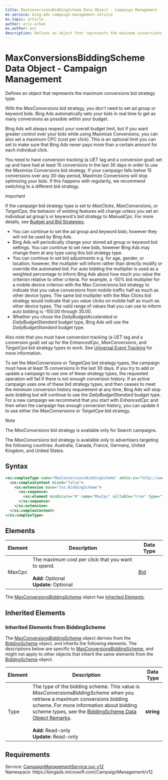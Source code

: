 ```yaml
---
title: MaxConversionsBiddingScheme Data Object - Campaign Management
ms.service: bing-ads-campaign-management-service
ms.topic: article
author: eric-urban
ms.author: eur
description: Defines an object that represents the maximum conversions bid strategy type.
---
```

# MaxConversionsBiddingScheme Data Object - Campaign Management
Defines an object that represents the maximum conversions bid strategy type.

With the *MaxConversions* bid strategy, you don't need to set ad group or keyword bids. Bing Ads automatically sets your bids in real time to get as many conversions as possible within your budget.

Bing Ads will always respect your overall budget limit, but if you want greater control over your bids while using Maximize Conversions, you can also set a maximum CPC (cost per click). This is an optional limit you can set to make sure that Bing Ads never pays more than a certain amount for each individual click.

You need to have conversion tracking (a UET tag and a conversion goal) set up and have had at least 15 conversions in the last 30 days in order to use the Maximize Conversions bid strategy. If your campaign falls below 15 conversions over any 30-day period, Maximize Conversions will stop optimizing your bids. If this happens with regularity, we recommend switching to a different bid strategy.

> [!IMPORTANT]
> If the campaign bid strategy type is set to *MaxClicks*, *MaxConversions*, or *TargetCpa*, the behavior of existing features will change unless you set an individual ad group's or keyword's bid strategy to *ManualCpc*. For more details, see [Budget and Bid Strategies](../guides/budget-bid-strategies.md).
 - You can continue to set the ad group and keyword bids; however they will not be used by Bing Ads.
 - Bing Ads will periodically change your stored ad group or keyword bid settings. You can continue to set new bids, however Bing Ads may change them at any type using this bid strategy type.
 - You can continue to set bid adjustments e.g. for age, gender, or location; however, the multiplier will inform rather than directly modify or override the automated bid. For auto bidding the multiplier is used as a weighted percentage to inform Bing Ads about how much you value the criterion relative to other criteria. For example, a -50% bid multiplier for a mobile device criterion with the Max Conversions bid strategy to indicate that you value conversions from mobile traffic half as much as other device types. The same bid multiplier with the Max Clicks bid strategy would indicate that you value clicks on mobile half as much as other device types. The valid range of values that you can use to inform auto bidding is -100.00 through 30.00.
 - Whether you chose the *DailyBudgetAccelerated* or *DailyBudgetStandard* budget type, Bing Ads will use the *DailyBudgetStandard* budget type.

Also note that you must have conversion tracking (a UET tag and a conversion goal) set up for the *EnhancedCpc*, *MaxConversions*, and *TargetCpa* bid strategy types to work. See [Universal Event Tracking](../guides/universal-event-tracking.md) for more information.

To set the *MaxConversions* or *TargetCpa* bid strategy types, the campaign must have at least 15 conversions in the last 30 days. If you try to add or update a campaign to use one of these strategy types, the requested operation will fail if there is not enough conversion history. If an active campaign uses one of these bid strategy types, and then ceases to meet the minimum conversion history requirement at any time, Bing Ads will stop auto bidding but will continue to use the *DailyBudgetStandard* budget type. For a new campaign we recommend that you start with *EnhancedCpc* and then when the campaign has enough conversion history, you can update it to use either the *MaxConversions* or *TargetCpa* bid strategy.

> [!NOTE]
> The *MaxConversions* bid strategy is available only for Search campaigns. 
> 
> The *MaxConversions* bid strategy is available only to advertisers targeting the following countries: Australia, Canada, France, Germany, United Kingdom, and United States.

## Syntax
```xml
<xs:complexType name="MaxConversionsBiddingScheme" xmlns:xs="http://www.w3.org/2001/XMLSchema">
  <xs:complexContent mixed="false">
    <xs:extension base="tns:BiddingScheme">
      <xs:sequence>
        <xs:element minOccurs="0" name="MaxCpc" nillable="true" type="tns:Bid" />
      </xs:sequence>
    </xs:extension>
  </xs:complexContent>
</xs:complexType>
```

## <a name="elements"></a>Elements

|Element|Description|Data Type|
|-----------|---------------|-------------|
|<a name="maxcpc"></a>MaxCpc|The maximum cost per click that you want to spend.<br/><br/>**Add:** Optional<br/>**Update:** Optional|[Bid](bid.md)|

The [MaxConversionsBiddingScheme](maxconversionsbiddingscheme.md) object has [Inherited Elements](#inheritedelements).

## <a name="inheritedelements"></a>Inherited Elements

### <a name="inheritedelementsbiddingscheme"></a>Inherited Elements from BiddingScheme
The [MaxConversionsBiddingScheme](maxconversionsbiddingscheme.md) object derives from the [BiddingScheme](biddingscheme.md) object, and inherits the following elements. The descriptions below are specific to [MaxConversionsBiddingScheme](maxconversionsbiddingscheme.md), and might not apply to other objects that inherit the same elements from the [BiddingScheme](biddingscheme.md) object.  

|Element|Description|Data Type|
|-----------|---------------|-------------|
|<a name="type"></a>Type|The type of the bidding scheme. This value is *MaxConversionsBiddingScheme* when you retrieve a maximum conversions bidding scheme. For more information about bidding scheme types, see the [BiddingScheme Data Object Remarks](biddingscheme.md#remarks).<br/><br/>**Add:** Read-only<br/>**Update:** Read-only|**string**|

## Requirements
Service: [CampaignManagementService.svc v12](https://campaign.api.bingads.microsoft.com/Api/Advertiser/CampaignManagement/v12/CampaignManagementService.svc)  
Namespace: https\://bingads.microsoft.com/CampaignManagement/v12  

